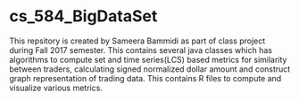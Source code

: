 # cs_584_BigDataSet
This repsitory is created by Sameera Bammidi as part of class project during Fall 2017 semester.
This contains several java classes which has algorithms to compute set and time series(LCS) based metrics for similarity between traders, calculating signed normalized dollar amount and construct graph representation of trading data.
This contains R files to compute and visualize various metrics.
